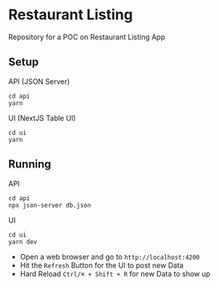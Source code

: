 # Restaurant Listing
Repository for a POC on Restaurant Listing App

## Setup
API (JSON Server)

```
cd api
yarn
```

UI (NextJS Table UI)

```
cd ui
yarn
```

## Running

API

```
cd api
npx json-server db.json
```

UI

```
cd ui
yarn dev
```

- Open a web browser and go to `http://localhost:4200`
- Hit the `Refresh` Button for the UI to post new Data
- Hard Reload `Ctrl/⌘ + Shift + R` for new Data to show up
